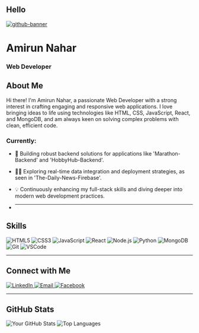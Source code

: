 ## Hello

<a href="https://ibb.co/zHXv7CmR"><img src="https://i.ibb.co/Dg928m1C/github-banner.png" alt="github-banner" border="0"></a>

# Amirun Nahar
### Web Developer
## About Me
Hi there! I'm Amirun Nahar, a passionate Web Developer with a strong interest in crafting engaging and responsive web applications. I love bringing ideas to life using technologies like HTML, CSS, JavaScript, React, and MongoDB, and am always keen on solving complex problems with clean, efficient code.

### Currently:
* 🚀 Building robust backend solutions for applications like 'Marathon-Backend' and 'HobbyHub-Backend'.
* 👨‍💻 Exploring real-time data integration and deployment strategies, as seen in 'The-Daily-News-Firebase'.
* 💡 Continuously enhancing my full-stack skills and diving deeper into modern web development practices.

* ---
## Skills
<p align="left">
  <img src="https://img.shields.io/badge/HTML5-E34F26?style=for-the-badge&logo=html5&logoColor=white" alt="HTML5" />
  <img src="https://img.shields.io/badge/CSS3-1572B6?style=for-the-badge&logo=css3&logoColor=white" alt="CSS3" />
  <img src="https://img.shields.io/badge/JavaScript-F7DF1E?style=for-the-badge&logo=javascript&logoColor=black" alt="JavaScript" />
  <img src="https://img.shields.io/badge/React-20232A?style=for-the-badge&logo=react&logoColor=61DAFB" alt="React" />
  <img src="https://img.shields.io/badge/Node.js-339933?style=for-the-badge&logo=nodedotjs&logoColor=white" alt="Node.js" />
  <img src="https://img.shields.io/badge/Python-3776AB?style=for-the-badge&logo=python&logoColor=white" alt="Python" />
  <img src="https://img.shields.io/badge/MongoDB-47A248?style=for-the-badge&logo=mongodb&logoColor=white" alt="MongoDB" />
  <img src="https://img.shields.io/badge/Git-F05032?style=for-the-badge&logo=git&logoColor=white" alt="Git" />
  <img src="https://img.shields.io/badge/VSCode-007ACC?style=for-the-badge&logo=visualstudiocode&logoColor=white" alt="VSCode" />
</p>



---
## Connect with Me
<p align="left">
  <a href="https://www.linkedin.com/in/amirun-nahar-899473344/" target="_blank">
    <img src="https://img.shields.io/badge/LinkedIn-0A66C2?style=for-the-badge&logo=linkedin&logoColor=white" alt="LinkedIn" />
  </a>
 
  <a href="naharamina68@gmail.com">
    <img src="https://img.shields.io/badge/Email-D14836?style=for-the-badge&logo=gmail&logoColor=white" alt="Email" />
  </a>

   <a href="[https://facebook.com/YOUR_FACEBOOK_PROFILE_URL](https://www.facebook.com/nahar.amina.56)" target="_blank">
    <img src="https://img.shields.io/badge/Facebook-1877F2?style=for-the-badge&logo=facebook&logoColor=white" alt="Facebook" />
  </a>

   
</p>


---
## GitHub Stats
<p align="center gap-4">
  <img src="https://github-readme-stats.vercel.app/api?username=Amirun-Nahar&show_icons=true&theme=dark" alt="Your GitHub Stats" />
  
  <img src="https://github-readme-stats.vercel.app/api/top-langs/?username=Amirun-Nahar&layout=compact&theme=dark" alt="Top Languages" />
</p>



<!--
**Amirun-Nahar/Amirun-Nahar** is a ✨ _special_ ✨ repository because its `README.md` (this file) appears on your GitHub profile.

Here are some ideas to get you started:

- 🔭 I’m currently working on ...
- 🌱 I’m currently learning ...
- 👯 I’m looking to collaborate on ...
- 🤔 I’m looking for help with ...
- 💬 Ask me about ...
- 📫 How to reach me: ...
- 😄 Pronouns: ...
- ⚡ Fun fact: ...
-->
